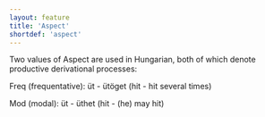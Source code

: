 ```yaml
---
layout: feature
title: 'Aspect'
shortdef: 'aspect'
---
```


Two values of Aspect are used in Hungarian, both of which denote productive derivational processes:

Freq (frequentative): üt - ütöget (hit - hit several times)

Mod (modal): üt - üthet (hit - (he) may hit)
